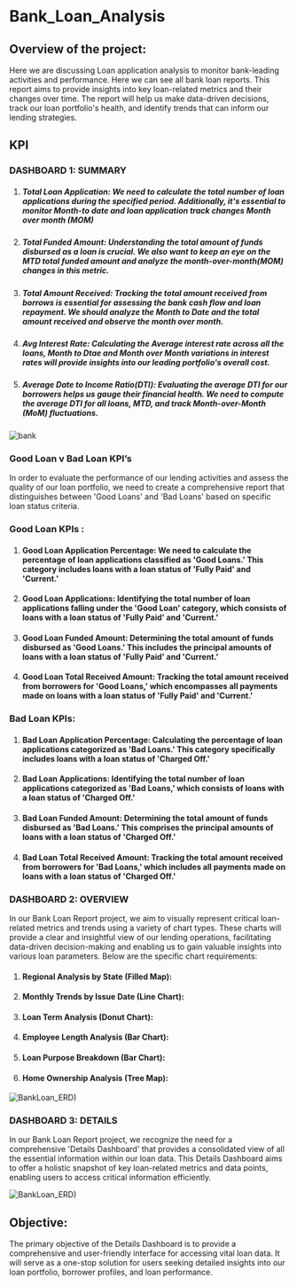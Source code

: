 # Bank_Loan_Analysis

## Overview of the project:

Here we are discussing  Loan application analysis to monitor bank-leading activities and performance. Here we can see all bank loan reports. This report aims to provide insights into key loan-related metrics and their changes over time. The report will help us make data-driven decisions, track our loan portfolio's health, and identify trends that can inform our lending strategies.

## KPI
  ### DASHBOARD 1: SUMMARY 

1. ##### Total Loan Application: We need to calculate the total number of loan applications during the specified period. Additionally, it's essential to monitor Month-to date and loan application track changes Month over month (MOM) 

2. ##### Total Funded Amount: Understanding the total amount of funds disbursed as a loan is crucial. We also want to keep an eye on the MTD total funded amount and analyze the month-over-month(MOM) changes in this metric.

3. ##### Total Amount Received: Tracking the total amount received from borrows is essential for assessing the bank cash flow and loan repayment. We should analyze the Month to Date and the total amount received and observe the month over month.

4. ##### Avg Interest Rate: Calculating the Average interest rate across all the loans, Month to Dtae and Month over Month variations in interest rates will provide insights into our leading portfolio's overall cost.

5. ##### Average Date to Income Ratio(DTI): Evaluating the average DTI for our borrowers helps us gauge their financial health. We need to compute the average DTI for all loans, MTD, and track Month-over-Month (MoM) fluctuations.
 
 
![bank](/Resources/retiring_titles1.png)


### Good Loan v Bad Loan KPI’s

In order to evaluate the performance of our lending activities and assess the quality of our loan portfolio, we need to create a comprehensive report that distinguishes between 'Good Loans' and 'Bad Loans' based on specific loan status criteria.
 
### Good Loan KPIs :
1. #### Good Loan Application Percentage: We need to calculate the percentage of loan applications classified as 'Good Loans.' This category includes loans with a loan status of 'Fully Paid' and 'Current.'

2. #### Good Loan Applications: Identifying the total number of loan applications falling under the 'Good Loan' category, which consists of loans with a loan status of 'Fully Paid' and 'Current.'

3. #### Good Loan Funded Amount: Determining the total amount of funds disbursed as 'Good Loans.' This includes the principal amounts of loans with a loan status of 'Fully Paid' and 'Current.'

4. #### Good Loan Total Received Amount: Tracking the total amount received from borrowers for 'Good Loans,' which encompasses all payments made on loans with a loan status of 'Fully Paid' and 'Current.'

### Bad Loan KPIs:
1. #### Bad Loan Application Percentage: Calculating the percentage of loan applications categorized as 'Bad Loans.' This category specifically includes loans with a loan status of 'Charged Off.'

2. #### Bad Loan Applications: Identifying the total number of loan applications categorized as 'Bad Loans,' which consists of loans with a loan status of 'Charged Off.'

3. #### Bad Loan Funded Amount: Determining the total amount of funds disbursed as 'Bad Loans.' This comprises the principal amounts of loans with a loan status of 'Charged Off.'

4. #### Bad Loan Total Received Amount: Tracking the total amount received from borrowers for 'Bad Loans,' which includes all payments made on loans with a loan status of 'Charged Off.'

### DASHBOARD 2: OVERVIEW

In our Bank Loan Report project, we aim to visually represent critical loan-related metrics and trends using a variety of chart types. These charts will provide a clear and insightful view of our lending operations, facilitating data-driven decision-making and enabling us to gain valuable insights into various loan parameters. Below are the specific chart requirements:

1. ####  Regional Analysis by State (Filled Map):
 
2. #### Monthly Trends by Issue Date (Line Chart):
 
3. #### Loan Term Analysis (Donut Chart):

4. #### Employee Length Analysis (Bar Chart):

5. #### Loan Purpose Breakdown (Bar Chart):

6. #### Home Ownership Analysis (Tree Map):
   

![BankLoan_ERD)](/Resources/Bank_loan_overview.png)


### DASHBOARD 3: DETAILS

In our Bank Loan Report project, we recognize the need for a comprehensive 'Details Dashboard' that provides a consolidated view of all the essential information within our loan data. This Details Dashboard aims to offer a holistic snapshot of key loan-related metrics and data points, enabling users to access critical information efficiently.


![BankLoan_ERD)](/Resources/Bank_loan_details.png)


## Objective:
The primary objective of the Details Dashboard is to provide a comprehensive and user-friendly interface for accessing vital loan data. It will serve as a one-stop solution for users seeking detailed insights into our loan portfolio, borrower profiles, and loan performance.











